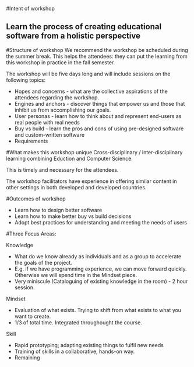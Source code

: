 #Intent of workshop
## Learn the process of creating educational software from a holistic perspective


#Structure of workshop
We recommend the workshop be scheduled during the summer break.
This helps the attendees: they can put the learning from this workshop in practice in the fall semester.

The workshop will be five days long and will include sessions on the following topics:

* Hopes and concerns - what are the collective aspirations of the attendees regarding the workshop.
* Engines and anchors - discover things that empower us and those that inhibit us from accomplishing our goals.
* User personas - learn how to think about and represent end-users as real people with real needs
* Buy vs build - learn the pros and cons of using pre-designed software and custom-written software
* Requirements  

#What makes this workshop unique
Cross-disciplinary / inter-disciplinary learning combining Eduction and Computer Science.

This is timely and necessary for the attendees.

The workshop facilitators have experience in offering similar content in other settings in both developed and developed countries.

#Outcomes of workshop

* Learn how to design better software
* Learn how to make better buy vs build decisions
* Adopt best practices for understanding and meeting the needs of users  

#Three Focus Areas:

Knowledge
  - What do we know already as individuals and as a group to accelerate the goals of the project.
  - E.g. if we have programming experience, we can move forward quickly. Otherwise we will spend time in the Mindset piece.
  - Very miniscule (Cataloguing of existing knowledge in the room) - 2 hour session.

Mindset
  - Evaluation of what exists. Trying to shift from what exists to what you want to create.
  - 1/3 of total time. Integrated throughought the course.

Skill
  - Rapid prototyping; adapting existing things to fulfil new needs
  - Training of skills in a collaborative, hands-on way.
  - Remaining
 